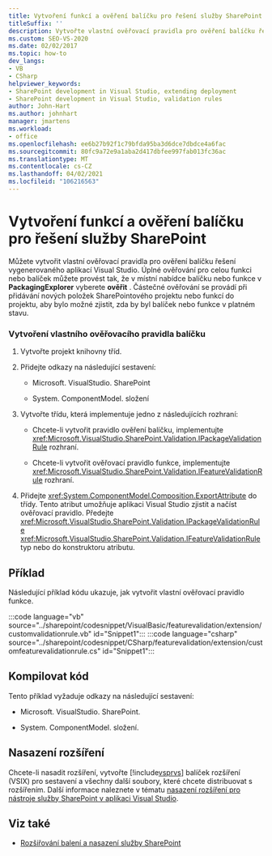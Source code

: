 ```yaml
---
title: Vytvoření funkcí a ověření balíčku pro řešení služby SharePoint
titleSuffix: ''
description: Vytvořte vlastní ověřovací pravidla pro ověření balíčku řešení vygenerovaného aplikací Visual Studio nebo pro ověření celé funkce.
ms.custom: SEO-VS-2020
ms.date: 02/02/2017
ms.topic: how-to
dev_langs:
- VB
- CSharp
helpviewer_keywords:
- SharePoint development in Visual Studio, extending deployment
- SharePoint development in Visual Studio, validation rules
author: John-Hart
ms.author: johnhart
manager: jmartens
ms.workload:
- office
ms.openlocfilehash: ee6b27b92f1c79bfda95ba3d6dce7dbdce4a6fac
ms.sourcegitcommit: 80fc9a72e9a1aba2d417dbfee997fab013fc36ac
ms.translationtype: MT
ms.contentlocale: cs-CZ
ms.lasthandoff: 04/02/2021
ms.locfileid: "106216563"
---
```

# <a name="create-feature-and-package-validations-for-sharepoint-solutions"></a>Vytvoření funkcí a ověření balíčku pro řešení služby SharePoint

  Můžete vytvořit vlastní ověřovací pravidla pro ověření balíčku řešení vygenerovaného aplikací Visual Studio. Úplné ověřování pro celou funkci nebo balíček můžete provést tak, že v místní nabídce balíčku nebo funkce v **PackagingExplorer** vyberete **ověřit** . Částečné ověřování se provádí při přidávání nových položek SharePointového projektu nebo funkcí do projektu, aby bylo možné zjistit, zda by byl balíček nebo funkce v platném stavu.

### <a name="to-create-a-custom-package-validation-rule"></a>Vytvoření vlastního ověřovacího pravidla balíčku

1. Vytvořte projekt knihovny tříd.

2. Přidejte odkazy na následující sestavení:

    - Microsoft. VisualStudio. SharePoint

    - System. ComponentModel. složení

3. Vytvořte třídu, která implementuje jedno z následujících rozhraní:

    - Chcete-li vytvořit pravidlo ověření balíčku, implementujte <xref:Microsoft.VisualStudio.SharePoint.Validation.IPackageValidationRule> rozhraní.

    - Chcete-li vytvořit ověřovací pravidlo funkce, implementujte <xref:Microsoft.VisualStudio.SharePoint.Validation.IFeatureValidationRule> rozhraní.

4. Přidejte <xref:System.ComponentModel.Composition.ExportAttribute> do třídy. Tento atribut umožňuje aplikaci Visual Studio zjistit a načíst ověřovací pravidlo. Předejte <xref:Microsoft.VisualStudio.SharePoint.Validation.IPackageValidationRule> <xref:Microsoft.VisualStudio.SharePoint.Validation.IFeatureValidationRule> typ nebo do konstruktoru atributu.

## <a name="example"></a>Příklad
 Následující příklad kódu ukazuje, jak vytvořit vlastní ověřovací pravidlo funkce.

 :::code language="vb" source="../sharepoint/codesnippet/VisualBasic/featurevalidation/extension/customvalidationrule.vb" id="Snippet1":::
 :::code language="csharp" source="../sharepoint/codesnippet/CSharp/featurevalidation/extension/customfeaturevalidationrule.cs" id="Snippet1":::

## <a name="compile-the-code"></a>Kompilovat kód
 Tento příklad vyžaduje odkazy na následující sestavení:

- Microsoft. VisualStudio. SharePoint.

- System. ComponentModel. složení.

## <a name="deploy-the-extension"></a>Nasazení rozšíření
 Chcete-li nasadit rozšíření, vytvořte [!include[vsprvs](../sharepoint/includes/vsprvs-md.md)] balíček rozšíření (VSIX) pro sestavení a všechny další soubory, které chcete distribuovat s rozšířením. Další informace naleznete v tématu [nasazení rozšíření pro nástroje služby SharePoint v aplikaci Visual Studio](../sharepoint/deploying-extensions-for-the-sharepoint-tools-in-visual-studio.md).

## <a name="see-also"></a>Viz také
- [Rozšiřování balení a nasazení služby SharePoint](../sharepoint/extending-sharepoint-packaging-and-deployment.md)
